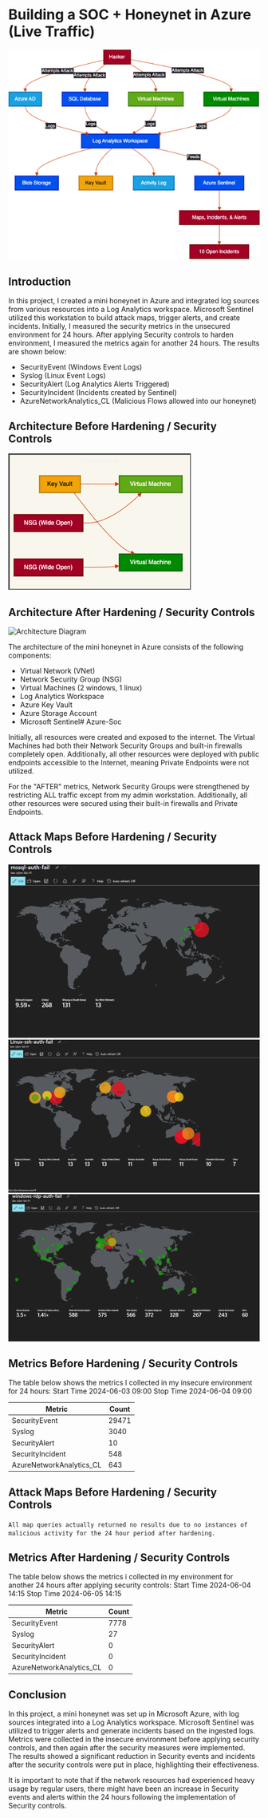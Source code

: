 # Building a SOC + Honeynet in Azure (Live Traffic)
![Cloud Honeynet / SOC](https://github.com/vshuyong/Shuyong/blob/main/SOC%3AHoneynet.drawio.png)

## Introduction

In this project, I created a mini honeynet in Azure and integrated log sources from various resources into a Log Analytics workspace. Microsoft Sentinel utilized this workstation to build attack maps, trigger alerts, and create incidents. Initially, I measured the security metrics in the unsecured environment for 24 hours. After applying Security controls to harden environment, I measured the metrics again for another 24 hours. The results are shown below:

- SecurityEvent (Windows Event Logs)
- Syslog (Linux Event Logs)
- SecurityAlert (Log Analytics Alerts Triggered)
- SecurityIncident (Incidents created by Sentinel)
- AzureNetworkAnalytics_CL (Malicious Flows allowed into our honeynet)

## Architecture Before Hardening / Security Controls
![Architecture Diagram](https://github.com/vshuyong/Shuyong/blob/main/Architecture-Before-Hardening%3ASecurity-Controls.png)

## Architecture After Hardening / Security Controls
![Architecture Diagram](https://github.com/vshuyong/vshuyong/blob/main/Architecture%20after%20hardening%3Asecuritycontrols.png)

The architecture of the mini honeynet in Azure consists of the following components:

- Virtual Network (VNet)
- Network Security Group (NSG)
- Virtual Machines (2 windows, 1 linux)
- Log Analytics Workspace
- Azure Key Vault
- Azure Storage Account
- Microsoft Sentinel# Azure-Soc

 Initially, all resources were created and exposed to the internet. The Virtual Machines had both their Network Security Groups and built-in firewalls completely open. Additionally, all other resources were deployed with public endpoints accessible to the Internet, meaning Private Endpoints were not utilized.

For the "AFTER" metrics, Network Security Groups were strengthened by restricting ALL traffic except from my admin workstation. Additionally, all other resources were secured using their built-in firewalls and Private Endpoints.

## Attack Maps Before Hardening / Security Controls
![mssql Auth Failures](https://github.com/vshuyong/Shuyong/blob/main/mssql-auth-fail.png)<br>
![Linux Syslog Auth Failures](https://github.com/vshuyong/Shuyong/blob/main/Screenshot%202024-06-29%20100418.png)<br>
![Windows RDP/SMB Auth Failures](https://github.com/vshuyong/Shuyong/blob/main/Windows-rdp-auth-fail.png)<br>

## Metrics Before Hardening / Security Controls

The table below shows the metrics I collected in my insecure environment for 24 hours:
Start Time 2024-06-03 09:00
Stop Time 2024-06-04 09:00

| Metric                   | Count
| ------------------------ | -----
| SecurityEvent            | 29471
| Syslog                   | 3040
| SecurityAlert            | 10
| SecurityIncident         | 548
| AzureNetworkAnalytics_CL | 643

## Attack Maps Before Hardening / Security Controls

```All map queries actually returned no results due to no instances of malicious activity for the 24 hour period after hardening.```

## Metrics After Hardening / Security Controls

The table below shows the metrics i collected in my environment for another 24 hours after applying security controls:
Start Time 2024-06-04 14:15
Stop Time	2024-06-05 14:15

| Metric                   | Count
| ------------------------ | -----
| SecurityEvent            | 7778
| Syslog                   | 27
| SecurityAlert            | 0
| SecurityIncident         | 0
| AzureNetworkAnalytics_CL | 0

## Conclusion

In this project, a mini honeynet was set up in Microsoft Azure, with log sources integrated into a Log Analytics workspace. Microsoft Sentinel was utilized to trigger alerts and generate incidents based on the ingested logs. Metrics were collected in the insecure environment before applying security controls, and then again after the security measures were implemented. The results showed a significant reduction in Security events and incidents after the security controls were put in place, highlighting their effectiveness.

It is important to note that if the network resources had experienced heavy usage by regular users, there might have been an increase in Security events and alerts within the 24 hours following the implementation of Security controls.

